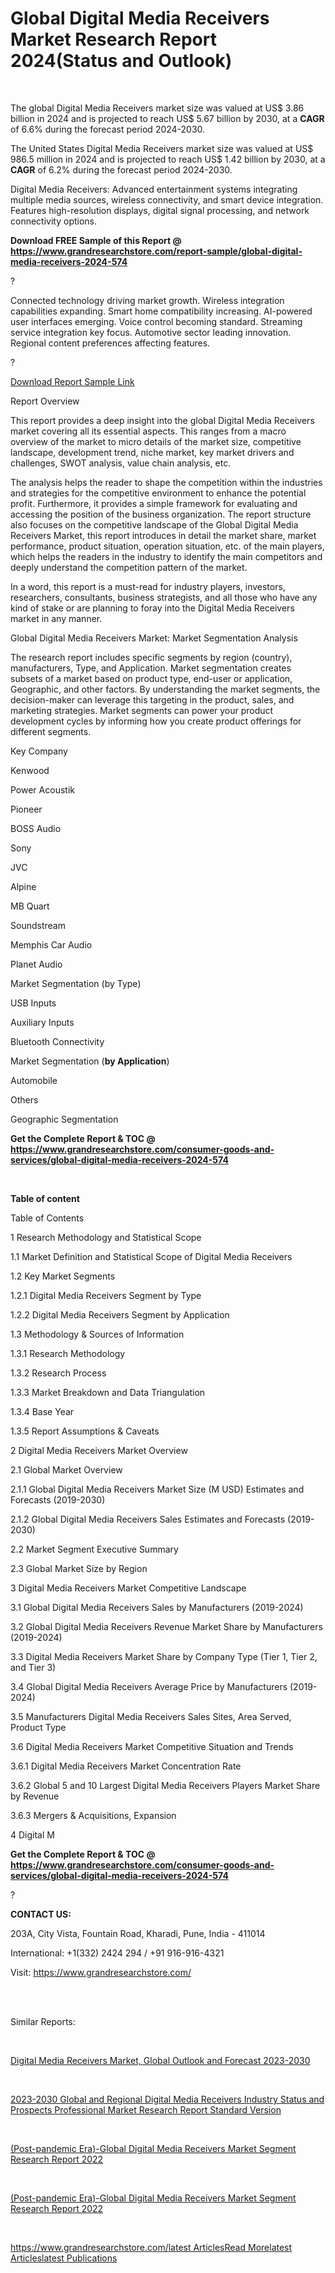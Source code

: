 <h1>Global Digital Media Receivers Market Research Report 2024(Status and Outlook)</h1><br/><p>The global Digital Media Receivers market size was valued at US$ 3.86 billion in 2024 and is projected to reach US$ 5.67 billion by 2030, at a <strong>CAGR</strong> of 6.6% during the forecast period 2024-2030.</p>
 
 
 
 <p>The United States Digital Media Receivers market size was valued at US$ 986.5 million in 2024 and is projected to reach US$ 1.42 billion by 2030, at a <strong>CAGR</strong> of 6.2% during the forecast period 2024-2030.</p>
 
 
 
 <p>Digital Media Receivers: Advanced entertainment systems integrating multiple media sources, wireless connectivity, and smart device integration. Features high-resolution displays, digital signal processing, and network connectivity options.</p>
 
 
 
 <div><b>Download FREE Sample of this Report @ <a href="https://www.grandresearchstore.com/report-sample/global-digital-media-receivers-2024-574">https://www.grandresearchstore.com/report-sample/global-digital-media-receivers-2024-574</a></b></div>
 
 
 
 <p>? </p>
 
 
 
 <p>Connected technology driving market growth. Wireless integration capabilities expanding. Smart home compatibility increasing. AI-powered user interfaces emerging. Voice control becoming standard. Streaming service integration key focus. Automotive sector leading innovation. Regional content preferences affecting features.</p>
 
 
 
 <p>? </p>
 
 
 
 <p><a href="https://www.grandresearchstore.com/mr-admin/report-sample/global-digital-media-receivers-2024-574">Download Report Sample Link</a></p>
 
 
 
 <p>Report Overview</p>
 
 
 
 <p>This report provides a deep insight into the global Digital Media Receivers market covering all its essential aspects. This ranges from a macro overview of the market to micro details of the market size, competitive landscape, development trend, niche market, key market drivers and challenges, SWOT analysis, value chain analysis, etc.</p>
 
 
 
 <p>The analysis helps the reader to shape the competition within the industries and strategies for the competitive environment to enhance the potential profit. Furthermore, it provides a simple framework for evaluating and accessing the position of the business organization. The report structure also focuses on the competitive landscape of the Global Digital Media Receivers Market, this report introduces in detail the market share, market performance, product situation, operation situation, etc. of the main players, which helps the readers in the industry to identify the main competitors and deeply understand the competition pattern of the market.</p>
 
 
 
 <p>In a word, this report is a must-read for industry players, investors, researchers, consultants, business strategists, and all those who have any kind of stake or are planning to foray into the Digital Media Receivers market in any manner.</p>
 
 
 
 <p>Global Digital Media Receivers Market: Market Segmentation Analysis</p>
 
 
 
 <p>The research report includes specific segments by region (country), manufacturers, Type, and Application. Market segmentation creates subsets of a market based on product type, end-user or application, Geographic, and other factors. By understanding the market segments, the decision-maker can leverage this targeting in the product, sales, and marketing strategies. Market segments can power your product development cycles by informing how you create product offerings for different segments.</p>
 
 
 
 <p>Key Company</p>
 
 
 
 <p>Kenwood</p>
 
 
 
 <p>Power Acoustik</p>
 
 
 
 <p>Pioneer</p>
 
 
 
 <p>BOSS Audio</p>
 
 
 
 <p>Sony</p>
 
 
 
 <p>JVC</p>
 
 
 
 <p>Alpine</p>
 
 
 
 <p>MB Quart</p>
 
 
 
 <p>Soundstream</p>
 
 
 
 <p>Memphis Car Audio</p>
 
 
 
 <p>Planet Audio</p>
 
 
 
 <p>Market Segmentation (by Type)</p>
 
 
 
 <p>USB Inputs</p>
 
 
 
 <p>Auxiliary Inputs</p>
 
 
 
 <p>Bluetooth Connectivity</p>
 
 
 
 <p>Market Segmentation (<strong>by Application</strong>)</p>
 
 
 
 <p>Automobile</p>
 
 
 
 <p>Others</p>
 
 
 
 <p>Geographic Segmentation</p>
 
 
 
 <div><b>Get the Complete Report & TOC @ <a href="https://www.grandresearchstore.com/consumer-goods-and-services/global-digital-media-receivers-2024-574">https://www.grandresearchstore.com/consumer-goods-and-services/global-digital-media-receivers-2024-574</a></b></div>
 
 
 
 <p><br />
 
 <b>Table of content</b></p>
 
 
 
 <p>Table of Contents<br />
 
 1 Research Methodology and Statistical Scope<br />
 
 1.1 Market Definition and Statistical Scope of Digital Media Receivers<br />
 
 1.2 Key Market Segments<br />
 
 1.2.1 Digital Media Receivers Segment by Type<br />
 
 1.2.2 Digital Media Receivers Segment by Application<br />
 
 1.3 Methodology & Sources of Information<br />
 
 1.3.1 Research Methodology<br />
 
 1.3.2 Research Process<br />
 
 1.3.3 Market Breakdown and Data Triangulation<br />
 
 1.3.4 Base Year<br />
 
 1.3.5 Report Assumptions & Caveats<br />
 
 2 Digital Media Receivers Market Overview<br />
 
 2.1 Global Market Overview<br />
 
 2.1.1 Global Digital Media Receivers Market Size (M USD) Estimates and Forecasts (2019-2030)<br />
 
 2.1.2 Global Digital Media Receivers Sales Estimates and Forecasts (2019-2030)<br />
 
 2.2 Market Segment Executive Summary<br />
 
 2.3 Global Market Size by Region<br />
 
 3 Digital Media Receivers Market Competitive Landscape<br />
 
 3.1 Global Digital Media Receivers Sales by Manufacturers (2019-2024)<br />
 
 3.2 Global Digital Media Receivers Revenue Market Share by Manufacturers (2019-2024)<br />
 
 3.3 Digital Media Receivers Market Share by Company Type (Tier 1, Tier 2, and Tier 3)<br />
 
 3.4 Global Digital Media Receivers Average Price by Manufacturers (2019-2024)<br />
 
 3.5 Manufacturers Digital Media Receivers Sales Sites, Area Served, Product Type<br />
 
 3.6 Digital Media Receivers Market Competitive Situation and Trends<br />
 
 3.6.1 Digital Media Receivers Market Concentration Rate<br />
 
 3.6.2 Global 5 and 10 Largest Digital Media Receivers Players Market Share by Revenue<br />
 
 3.6.3 Mergers & Acquisitions, Expansion<br />
 
 4 Digital M</p>
 
 
 
 <div><b>Get the Complete Report & TOC @ <a href="https://www.grandresearchstore.com/consumer-goods-and-services/global-digital-media-receivers-2024-574">https://www.grandresearchstore.com/consumer-goods-and-services/global-digital-media-receivers-2024-574</a></b></div>
 
 
 
 <p>? </p>
 
 
 
 <p><b>CONTACT US:</b><br />
 
 203A, City Vista, Fountain Road, Kharadi, Pune, India - 411014<br />
 
 International: +1(332) 2424 294 / +91 916-916-4321<br />
 
 Visit: <a href="https://www.grandresearchstore.com/">https://www.grandresearchstore.com/</a><br />
 
 <br />
 
 <br />
 
 Similar Reports:<br />
 
 <br />
 
 <a href="https://www.grandresearchstore.com/consumer-goods-and-services/global-digital-media-receivers-forecast-2023-2030-968">Digital Media Receivers Market, Global Outlook and Forecast 2023-2030</a><br />
 
 <br />
 
 <a href="https://www.grandresearchstore.com/consumer-goods-and-services/global-regional-digital-media-receivers-2023-2030-529">2023-2030 Global and Regional Digital Media Receivers Industry Status and Prospects Professional Market Research Report Standard Version</a><br />
 
 <br />
 
 <a href="https://www.grandresearchstore.com/food-and-beverages/global-digital-media-receivers-2022-966">(Post-pandemic Era)-Global Digital Media Receivers Market Segment Research Report 2022</a><br />
 
 <br />
 
 <a href="https://www.grandresearchstore.com/food-and-beverages/global-digital-media-receivers-2022-866">(Post-pandemic Era)-Global Digital Media Receivers Market Segment Research Report 2022</a><br />
 
 <br />
 
 <a href="https://gyeongbokgung.com">https://www.grandresearchstore.com/</a><a href="https://hallyeomaritime.com">latest Articles</a><a href="https://jingwansa.com">Read More</a><a href="https://nguoiviet.jp/">latest Articles</a><a href="https://www.intelmarketresearch.com/">latest Publications</a></p>